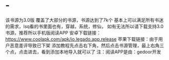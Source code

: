 # -
该书源为3.0版
覆盖了大部分的书源，书源达到了7k个
基本上可以满足所有书迷的需求，lsq看的书里面也有，穿越，系统，修仙，
如有无法所以请下载支持3.0书源，推荐所以手机版阅读APP
安卓下载链接：https://www.coolapk.com/apk/io.legado.app.release
苹果下载链接：由于用户恶意差评导致已下架
添加教程先点击右下角，然后点击书源管理，最上右角三个点，点击进去，看到添加本地导入就可以了
注：阅读APP是由：gedoor开发
